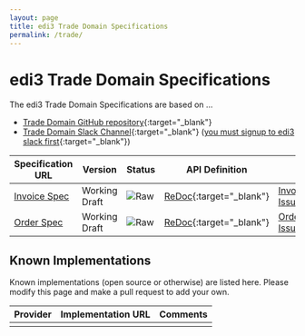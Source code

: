 ```yaml
---
layout: page
title: edi3 Trade Domain Specifications
permalink: /trade/
---
```


# edi3 Trade Domain Specifications

The edi3 Trade Domain Specifications are based on ...

* [Trade Domain GitHub repository](https://github.com/edi3/edi3-trade){:target="_blank"}
* [Trade Domain Slack Channel](https://edi3.slack.com/messages/spec-trade/){:target="_blank"} ([you must signup to edi3 slack first](https://join.slack.com/t/edi3/shared_invite/enQtNTY5OTkzMjQ0NjcyLTM1MzYyNjg5M2RlMWIyZjUzMDBlNWQ3OWIyZTNhMDhhN2UzYjIyMjk4M2VhM2ViNzhhM2Y1OWE0Y2FhYTc1ZTg){:target="_blank"})

| Specification URL | Version | Status | API Definition | Issues List |
| ----------------- | ------  | ------ | -------------- | ----------- |
| [Invoice Spec](//edi3.org/specs/edi3-trade/master/edi3-invoice/master/) | Working Draft | ![Raw](//rfc.unprotocols.org/spec:2/COSS/raw.svg) | [ReDoc](//edi3.org/specs/edi3-trade/master/edi3-invoice/redoc-static.html){:target="_blank"} |  [Invoice Issues](https://github.com/edi3/edi3-trade/master/edi3-invoice/issues){:target="_blank"}  |
| [Order Spec](//edi3.org/specs/edi3-trade/master/edi3-order/master/) | Working Draft | ![Raw](//rfc.unprotocols.org/spec:2/COSS/raw.svg) | [ReDoc](//edi3.org/specs/edi3-trade/master/edi3-order/redoc-static.html){:target="_blank"} |  [Order Issues](https://github.com/edi3/edi3-trade/master/edi3-order/issues){:target="_blank"}  |

## Known Implementations

Known implementations (open source or otherwise) are listed here.  Please modify this page and make a pull request to add your own.

|Provider|Implementation URL|Comments|
|--------|------------------|--------|
|  |  |  |

